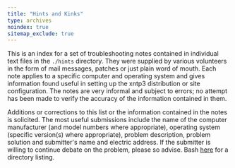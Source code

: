 ```yaml
---
title: "Hints and Kinks"
type: archives
noindex: true 
sitemap_exclude: true
---
```


This is an index for a set of troubleshooting notes contained in individual text files in the <code>./hints</code> directory. They were supplied by various volunteers in the form of mail messages, patches or just plain word of mouth. Each note applies to a specific computer and operating system and gives information found useful in setting up the xntp3 distribution or site configuration. The notes are very informal and subject to errors; no attempt has been made to verify the accuracy of the information contained in them.

Additions or corrections to this list or the information contained in the notes is solicited. The most useful submissions include the name of the computer manufacturer (and model numbers where appropriate), operating system (specific version(s) where appropriate), problem description, problem solution and submitter's name and electric address. If the submitter is willing to continue debate on the problem, please so advise. Bash [here](/documentation/hints/toc/) for a directory listing.